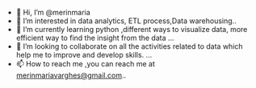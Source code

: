 - 👋 Hi, I’m @merinmaria
- 👀 I’m interested in data analytics, ETL process,Data warehousing..
- 🌱 I’m currently learning python ,different ways to visualize data, more efficient way to find the insight from the data ...
- 💞️ I’m looking to collaborate on all the activities related to data which help me to improve and develop skills. ...
- 📫 How to reach me ,you can reach me at merinmariavarghes@gmail.com..

<!---
merinmaria/merinmaria is a ✨ special ✨ repository because its `README.md` (this file) appears on your GitHub profile.
You can click the Preview link to take a look at your changes.
--->
